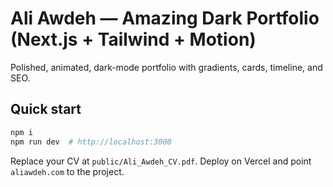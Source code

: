 # Ali Awdeh — Amazing Dark Portfolio (Next.js + Tailwind + Motion)

Polished, animated, dark-mode portfolio with gradients, cards, timeline, and SEO.

## Quick start
```bash
npm i
npm run dev  # http://localhost:3000
```
Replace your CV at `public/Ali_Awdeh_CV.pdf`. Deploy on Vercel and point `aliawdeh.com` to the project.
